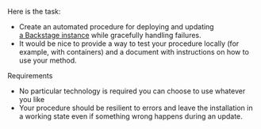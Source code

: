 Here is the task:
- Create an automated procedure for deploying and updating [a Backstage instance](https://github.com/backstage/backstage) while gracefully handling failures.
- It would be nice to provide a way to test your procedure locally (for example, with containers) and a document with instructions on how to use your method.

Requirements
- No particular technology is required you can choose to use whatever you like
- Your procedure should be resilient to errors and leave the installation in a working state even if something wrong happens during an update.
